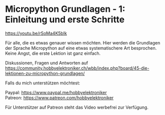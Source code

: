 # Micropython Grundlagen - 1: Einleitung und erste Schritte
 
https://youtu.be/rSoMa4K5bIk

Für alle, die es etwas genauer wissen möchten. Hier werden die Grundlagen der Sprache Micropython auf eine etwas systematischere Art besprochen. Keine Angst, die erste Lektion ist ganz einfach.

Diskussionen, Fragen und Antworten auf 
https://community.hobbyelektroniker.ch/wbb/index.php?board/45-die-lektionen-zu-micropython-grundlagen/

Falls du mich unterstützen möchtest:

Paypal: https://www.paypal.me/hobbyelektroniker<br>
Patreon: https://www.patreon.com/hobbyelektroniker

Für Unterstützer auf Patreon steht das Video werbefrei zur Verfügung.



